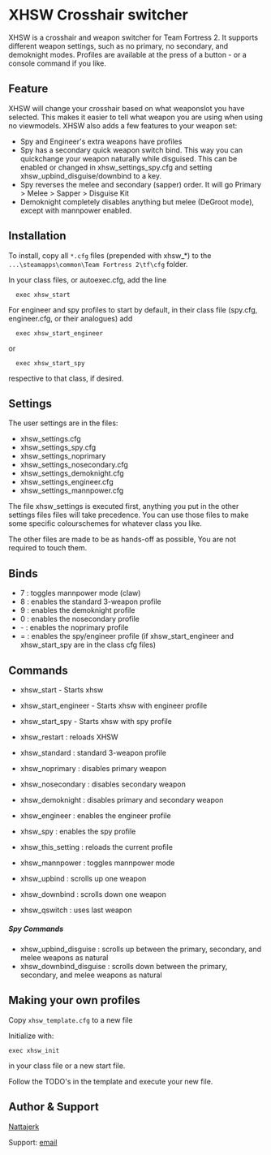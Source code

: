 # XHSW Crosshair switcher

XHSW is a crosshair and weapon switcher for Team Fortress 2.
It supports different weapon settings, such as no primary, no secondary, and demoknight modes. Profiles are available at the press of a button - or a console command if you like.


## Feature

XHSW will change your crosshair based on what weaponslot you have selected. This makes it easier to tell what weapon you are using when using no viewmodels. XHSW also adds a few features to your weapon set:

- Spy and Engineer's extra weapons have profiles
- Spy has a secondary quick weapon switch bind. This way you can quickchange your weapon naturally while disguised. This can be enabled or changed in xhsw_settings_spy.cfg and setting xhsw_upbind_disguise/downbind to a key.
- Spy reverses the melee and secondary (sapper) order. It will go Primary > Melee > Sapper > Disguise Kit
- Demoknight completely disables anything but melee (DeGroot mode), except with mannpower enabled.

## Installation

To install, copy all `*.cfg` files (prepended with xhsw_*) to the `...\steamapps\common\Team Fortress 2\tf\cfg` folder.

In your class files, or autoexec.cfg, add the line
```
  exec xhsw_start
```

For engineer and spy profiles to start by default, in their class file (spy.cfg, engineer.cfg, or their analogues) add
```
  exec xhsw_start_engineer
```
or
```
  exec xhsw_start_spy
```
respective to that class, if desired.

## Settings

The user settings are in the files:
- xhsw_settings.cfg
- xhsw_settings_spy.cfg
- xhsw_settings_noprimary
- xhsw_settings_nosecondary.cfg
- xhsw_settings_demoknight.cfg
- xhsw_settings_engineer.cfg
- xhsw_settings_mannpower.cfg

The file xhsw_settings is executed first, anything you put in the other settings files files will take precedence. You can use those files to make some specific colourschemes for whatever class you like.

The other files are made to be as hands-off as possible, You are not required to touch them.

## Binds

- 7 : toggles mannpower mode (claw)
- 8 : enables the standard 3-weapon profile
- 9 : enables the demoknight profile
- 0 : enables the nosecondary profile
- \- : enables the noprimary profile
- = : enables the spy/engineer profile (if xhsw_start_engineer and xhsw_start_spy are in the class cfg files)

## Commands


- xhsw_start - Starts xhsw
- xhsw_start_engineer - Starts xhsw with engineer profile
- xhsw_start_spy - Starts xhsw with spy profile
- xhsw_restart : reloads XHSW



- xhsw_standard : standard 3-weapon profile
- xhsw_noprimary : disables primary weapon
- xhsw_nosecondary : disables secondary weapon
- xhsw_demoknight : disables primary and secondary weapon
- xhsw_engineer : enables the engineer profile
- xhsw_spy : enables the spy profile
- xhsw_this_setting : reloads the current profile



- xhsw_mannpower : toggles mannpower mode



- xhsw_upbind : scrolls up one weapon
- xhsw_downbind : scrolls down one weapon
- xhsw_qswitch : uses last weapon


##### Spy Commands

- xhsw_upbind_disguise : scrolls up between the primary, secondary, and melee weapons as natural
- xhsw_downbind_disguise : scrolls down between the primary, secondary, and melee weapons as natural


## Making your own profiles

Copy `xhsw_template.cfg` to a new file

Initialize with:
```
exec xhsw_init
```
in your class file or a new start file.

Follow the TODO's in the template and execute your new file.

## Author & Support

[Nattajerk](https://steamcommunity.com/id/nattajerk/)

Support: [email](mailto:nattakorps@gmail.com)
